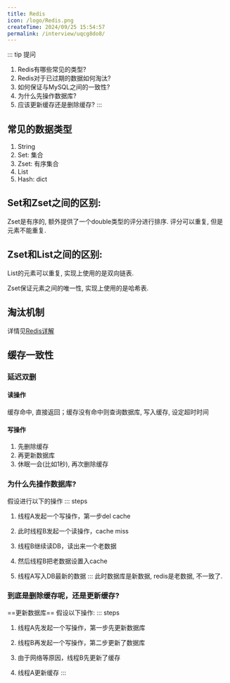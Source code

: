 ```yaml
---
title: Redis
icon: /logo/Redis.png
createTime: 2024/09/25 15:54:57
permalink: /interview/uqcg8do8/
---
```

::: tip 提问
1. Redis有哪些常见的类型?
2. Redis对于已过期的数据如何淘汰?
3. 如何保证与MySQL之间的一致性?
4. 为什么先操作数据库?
5. 应该更新缓存还是删除缓存?
:::

## 常见的数据类型
1. String
2. Set: 集合
3. Zset: 有序集合
4. List
5. Hash: dict

## Set和Zset之间的区别:
Zset是有序的, 额外提供了一个double类型的评分进行排序. 评分可以重复, 但是元素不能重复.

## Zset和List之间的区别:
List的元素可以重复, 实现上使用的是双向链表.

Zset保证元素之间的唯一性, 实现上使用的是哈希表.

## 淘汰机制
详情见[Redis详解](/article/jbhd1al8/#淘汰机制)


## 缓存一致性
### 延迟双删

#### 读操作
缓存命中, 直接返回；缓存没有命中则查询数据库, 写入缓存, 设定超时时间

#### 写操作
1. 先删除缓存
2. 再更新数据库
3. 休眠一会(比如1秒), 再次删除缓存

### 为什么先操作数据库?
假设进行以下的操作
::: steps
1. 线程A发起一个写操作，第一步del cache
   
2. 此时线程B发起一个读操作，cache miss
   
3. 线程B继续读DB，读出来一个老数据
   
4. 然后线程B把老数据设置入cache
   
5. 线程A写入DB最新的数据
:::
此时数据库是新数据, redis是老数据, 不一致了. 

### 到底是删除缓存呢，还是更新缓存?
==更新数据库==
假设以下操作:
::: steps
1. 线程A先发起一个写操作，第一步先更新数据库
   
2. 线程B再发起一个写操作，第二步更新了数据库
   
3. 由于网络等原因，线程B先更新了缓存

4. 线程A更新缓存
:::